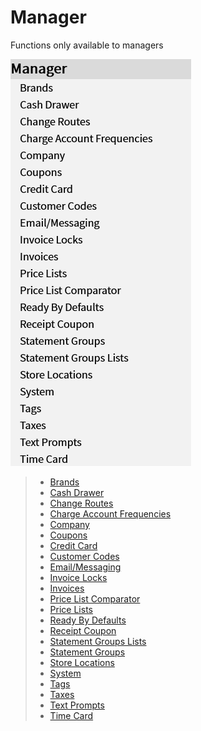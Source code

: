 # Manager

Functions only available to managers

![Manager](../../.attachments/Documentation/Manager.png "Manager")

> - [Brands](Manager/Brands.md)
> - [Cash Drawer](Manager/Cash-Drawer.md)
> - [Change Routes](Manager/Change-Routes.md)
> - [Charge Account Frequencies](Manager/Charge-Account-Frequencies.md)
> - [Company](Manager/Company.md)
> - [Coupons](Manager/Coupons.md)
> - [Credit Card](Manager/Credit-Card.md)
> - [Customer Codes](Manager/Customer-Codes.md)
> - [Email/Messaging](Manager/Email%257CMessaging.md)
> - [Invoice Locks](Manager/Invoice-Locks.md)
> - [Invoices](Manager/Invoices.md)
> - [Price List Comparator](Manager/Price-List-Comparator.md)
> - [Price Lists](Manager/Price-Lists.md)
> - [Ready By Defaults](Manager/Ready-By-Defaults.md)
> - [Receipt Coupon](Manager/Receipt-Coupon.md)
> - [Statement Groups Lists](Manager/Statement-Groups-Lists.md)
> - [Statement Groups](Manager/Statement-Groups.md)
> - [Store Locations](Manager/Store-Locations.md)
> - [System](Manager/System.md)
> - [Tags](Manager/Tags.md)
> - [Taxes](Manager/Taxes.md)
> - [Text Prompts](Manager/Text-Prompts.md)
> - [Time Card](Manager/Time-Card.md)